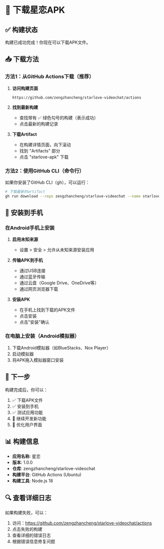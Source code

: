 # 📱 下载星恋APK

## ✅ 构建状态

构建已成功完成！你现在可以下载APK文件。

## 📥 下载方法

### 方法1：从GitHub Actions下载（推荐）

1. **访问构建页面**
   ```
   https://github.com/zengzhancheng/starlove-videochat/actions
   ```

2. **找到最新构建**
   - 查找带有 ✅ 绿色勾号的构建（表示成功）
   - 点击最新的构建记录

3. **下载Artifact**
   - 在构建详情页面，向下滚动
   - 找到 "Artifacts" 部分
   - 点击 "starlove-apk" 下载

### 方法2：使用GitHub CLI（命令行）

如果你安装了GitHub CLI（gh），可以运行：

```bash
# 下载最新的artifact
gh run download --repo zengzhancheng/starlove-videochat --name starlove-apk
```

## 📲 安装到手机

### 在Android手机上安装

1. **启用未知来源**
   - 设置 > 安全 > 允许从未知来源安装应用

2. **传输APK到手机**
   - 通过USB连接
   - 通过蓝牙传输
   - 通过云盘（Google Drive、OneDrive等）
   - 通过网页浏览器下载

3. **安装APK**
   - 在手机上找到下载的APK文件
   - 点击安装
   - 点击"安装"确认

### 在电脑上安装（Android模拟器）

1. 下载Android模拟器（如BlueStacks、Nox Player）
2. 启动模拟器
3. 将APK拖入模拟器窗口安装

## 🎯 下一步

构建完成后，你可以：

1. ✅ 下载APK文件
2. ✅ 安装到手机
3. ✅ 测试应用功能
4. 🔄 继续开发新功能
5. 🔄 优化用户界面

## 📊 构建信息

- **应用名称**: 星恋
- **版本**: 1.0.0
- **仓库**: zengzhancheng/starlove-videochat
- **构建平台**: GitHub Actions (Ubuntu)
- **构建工具**: Node.js 18

## 🔍 查看详细日志

如果构建失败，可以：

1. 访问：https://github.com/zengzhancheng/starlove-videochat/actions
2. 点击失败的构建
3. 查看详细的错误日志
4. 根据错误信息修复问题


